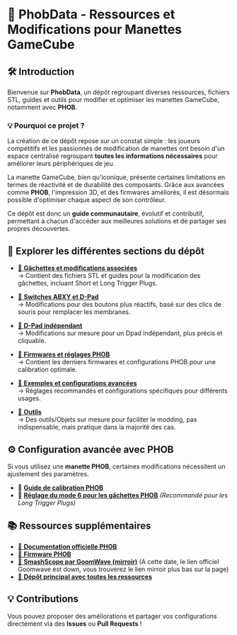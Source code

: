 # 📌 PhobData - Ressources et Modifications pour Manettes GameCube

## 🛠️ Introduction
Bienvenue sur **PhobData**, un dépôt regroupant diverses ressources, fichiers STL, guides et outils pour modifier et optimiser les manettes GameCube, notamment avec **PHOB**.

### 💡 Pourquoi ce projet ?
La création de ce dépôt repose sur un constat simple : les joueurs compétitifs et les passionnés de modification de manettes ont besoin d'un espace centralisé regroupant **toutes les informations nécessaires** pour améliorer leurs périphériques de jeu.

La manette GameCube, bien qu'iconique, présente certaines limitations en termes de réactivité et de durabilité des composants. Grâce aux avancées comme **PHOB**, l'impression 3D, et des firmwares améliorés, il est désormais possible d'optimiser chaque aspect de son contrôleur.

Ce dépôt est donc un **guide communautaire**, évolutif et contributif, permettant à chacun d'accéder aux meilleures solutions et de partager ses propres découvertes.

## 📂 Explorer les différentes sections du dépôt

- [🔗 **Gâchettes et modifications associées**](https://github.com/Dizi0/PhobData/tree/main/Gachettes)  
  → Contient des fichiers STL et guides pour la modification des gâchettes, incluant Short et Long Trigger Plugs.

- [🔗 **Switches ABXY et D-Pad**](https://github.com/Dizi0/PhobData/tree/main/BoutonABXY/MouseClickButtons)  
  → Modifications pour des boutons plus réactifs, basé sur des clics de souris pour remplacer les membranes.

- [🔗 **D-Pad indépendant**](https://github.com/Dizi0/PhobData/tree/main/Dpad)  
  → Modifications sur mesure pour un Dpad indépendant, plus précis et cliquable.

- [🔗 **Firmwares et réglages PHOB**](https://github.com/Dizi0/PhobData/tree/main/Firmware)  
  → Contient les derniers firmwares et configurations PHOB pour une calibration optimale.

- [🔗 **Exemples et configurations avancées**](https://github.com/Dizi0/PhobData/tree/main/Examples)  
  → Réglages recommandés et configurations spécifiques pour différents usages.

- [🔗 **Outils**](https://github.com/Dizi0/PhobData/tree/main/Outils)  
  → Des outils/Objets sur mesure pour faciliter le modding, pas indispensable, mais pratique dans la majorité des cas.

## ⚙️ Configuration avancée avec PHOB
Si vous utilisez une **manette PHOB**, certaines modifications nécessitent un ajustement des paramètres.

- 🔗 **[Guide de calibration PHOB](https://github.com/PhobGCC/PhobGCC-doc/blob/main/For_Users/Phob_Calibration_Guide_Latest.md)**
- 🔗 **[Réglage du mode 6 pour les gâchettes PHOB](https://github.com/PhobGCC/PhobGCC-doc/blob/main/For_Users/Phob_Calibration_Guide_Latest.md#analog-trigger-modes-ab--lr)**  *(Recommandé pour les Long Trigger Plugs)*

## 📚 Ressources supplémentaires
- [🔗 **Documentation officielle PHOB**](https://github.com/PhobGCC/PhobGCC-doc)
- [🔗 **Firmware PHOB**](https://github.com/PhobGCC/PhobGCC-SW/releases)
- [🔗 **SmashScope par GoomWave (mirroir)**](https://compendium.dol-003.info/smashscope) (A cette date, le lien officiel Goomwave est down, vous trouverez le lien mirroir plus bas sur la page)
- [🔗 **Dépôt principal avec toutes les ressources**](https://github.com/Dizi0/PhobData)

## 💡 Contributions
Vous pouvez proposer des améliorations et partager vos configurations directement via des **Issues** ou **Pull Requests** !

